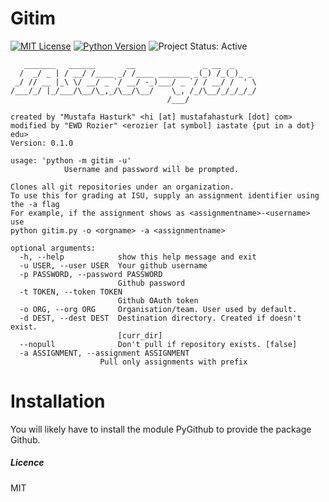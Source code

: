 # Gitim

[![MIT License][License Image]][License]
[![Python Version][Python Image]][Python]
![Project Status: Active][Project Status Image]

~~~~
   _______   ______       __               _ __  _     
  /  _/ _ | / __/ /____ _/ /____ _______ _(_) /_(_)_ _ 
 _/ // __ |_\ \/ __/ _ `/ __/ -_)___/ _ `/ / __/ /  ' \
/___/_/ |_/___/\__/\_,_/\__/\__/    \_, /_/\__/_/_/_/_/
                                   /___/               
~~~~
    created by "Mustafa Hasturk" <hi [at] mustafahasturk [dot] com>
    modified by "EWD Rozier" <erozier [at symbol] iastate {put in a dot} edu>
    Version: 0.1.0

    usage: 'python -m gitim -u'
                Username and password will be prompted.

    Clones all git repositories under an organization.
    To use this for grading at ISU, supply an assignment identifier using the -a flag
    For example, if the assignment shows as <assignmentname>-<username> use
    python gitim.py -o <orgname> -a <assignmentname>
    
    optional arguments:
      -h, --help            show this help message and exit
      -u USER, --user USER  Your github username
      -p PASSWORD, --password PASSWORD
                            Github password
      -t TOKEN, --token TOKEN
                            Github OAuth token
      -o ORG, --org ORG     Organisation/team. User used by default.
      -d DEST, --dest DEST  Destination directory. Created if doesn't exist.
                            [curr_dir]
      --nopull              Don't pull if repository exists. [false]
      -a ASSIGNMENT, --assignment ASSIGNMENT
      	 	     	    Pull only assignments with prefix

# Installation

You will likely have to install the module PyGithub to provide the package Github.

##### Licence
MIT

[License Image]: https://img.shields.io/badge/license-MIT-brightgreen.svg "MIT License"
[License]: https://github.com/muhasturk/gitim/blob/master/LICENSE "MIT License"

[Python Image]: https://img.shields.io/badge/python-3.5-blue.svg "Python Version: 3.5"
[Python]: https://docs.python.org/3.5/whatsnew/changelog.html#python-3-5-0-final "Python 3.5 Changelog" 

[Project Status Image]: https://img.shields.io/badge/project-active-green.svg "Project Status: Active"
